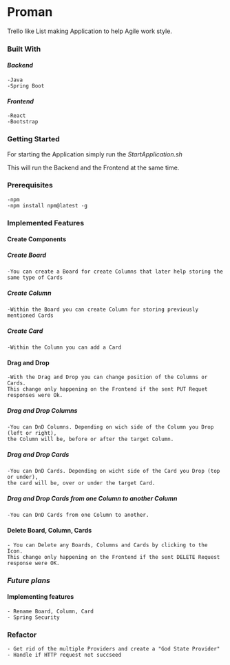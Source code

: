# **Proman**

Trello like List making Application to help Agile work style.

### **Built With**

#### ***Backend***
    -Java
    -Spring Boot

#### ***Frontend***
    -React
    -Bootstrap


### **Getting Started**

For starting the Application simply run the _StartApplication.sh_

This will run the Backend and the Frontend at the same time.


### **Prerequisites**


    -npm
    -npm install npm@latest -g

### **Implemented Features**


#### **Create Components**


##### _**Create Board**_

    -You can create a Board for create Columns that later help storing the same type of Cards 

##### _**Create Column**_

    -Within the Board you can create Column for storing previously mentioned Cards

##### _**Create Card**_

    -Within the Column you can add a Card

#### **Drag and Drop**


    -With the Drag and Drop you can change position of the Columns or Cards. 
    This change only happening on the Frontend if the sent PUT Requet responses were Ok.

##### _**Drag and Drop Columns**_

    -You can DnD Columns. Depending on wich side of the Column you Drop (left or right),
    the Column will be, before or after the target Column.

##### _**Drag and Drop Cards**_
    
    -You can DnD Cards. Depending on wicht side of the Card you Drop (top or under),
    the card will be, over or under the target Card. 

##### _**Drag and Drop Cards from one Column to another Column**_

    -You can DnD Cards from one Column to another. 
    
    
#### **Delete Board, Column, Cards**

    - You can Delete any Boards, Columns and Cards by clicking to the Icon.
    This change only happening on the Frontend if the sent DELETE Request response were OK.


### ***Future plans***

#### **Implementing features**

    - Rename Board, Column, Card
    - Spring Security
    
### **Refactor**
    
    - Get rid of the multiple Providers and create a "God State Provider"
    - Handle if HTTP request not succseed





